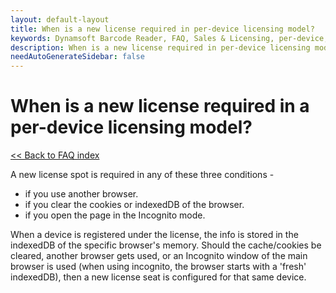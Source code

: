 ```yaml
---
layout: default-layout
title: When is a new license required in per-device licensing model?
keywords: Dynamsoft Barcode Reader, FAQ, Sales & Licensing, per-device, new license
description: When is a new license required in per-device licensing model?
needAutoGenerateSidebar: false
---
```


# When is a new license required in a per-device licensing model?

[<< Back to FAQ index](index.md)

A new license spot is required in any of these three conditions -

- if you use another browser.
- if you clear the cookies or indexedDB of the browser.
- if you open the page in the Incognito mode.

When a device is registered under the license, the info is stored in the indexedDB of the specific browser's memory. Should the cache/cookies be cleared, another browser gets used, or an Incognito window of the main browser is used (when using incognito, the browser starts with a 'fresh' indexedDB), then a new license seat is configured for that same device.
